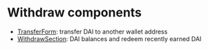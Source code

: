 # Withdraw components

- [TransferForm](./TransferForm.tsx): transfer DAI to another wallet address
- [WithdrawSection](./WithdrawSection.tsx): DAI balances and redeem recently earned DAI
